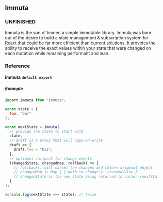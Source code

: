 ## Immuta

### UNFINISHED

Immuta is the son of Immer, a simple immutable library. Immuta was born out of the desire to build a state management & subscription system for React that could be far more efficient than current solutions. It provides the ability to receive the exact values within your state that were changed on each mutation while remaining performant and lean.

### Reference

#### immuta `default export`

##### Example

```javascript
import immuta from "immuta";

const state = {
  foo: "bar"
};

const nextState = immuta(
  // provide the state to start with
  state,
  // draft is a proxy that will copy-on-write
  draft => {
    draft.foo = "baz";
  },
  // optional callback for change events
  (changedState, changedMap, rollback) => {
    // rollback() will cancel the changes and return original object
    // changedMap is Map { ['path.to.change']: changedValue }
    // changedState is the new state being returned to caller (nextState)
  }
);

console.log(nextState === state); // false
```
